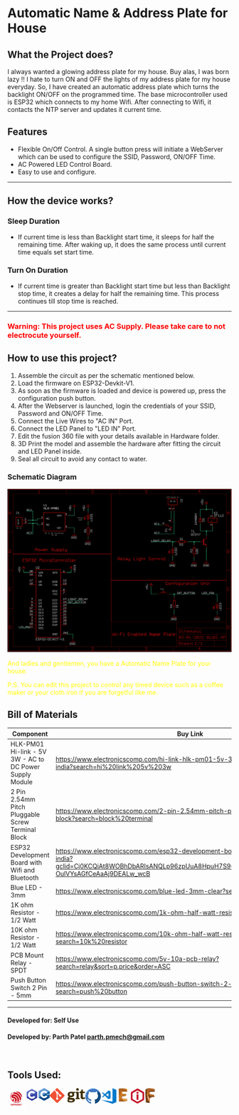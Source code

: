 # Automatic Name & Address Plate for House

## What the Project does?

I always wanted a glowing address plate for my house. Buy alas, I was born lazy !! I hate to turn ON and OFF the lights of my address plate for my house everyday. So, I have created an automatic address plate which turns the backlight ON/OFF on the programmed time. The base microcontroller used is ESP32 which connects to my home Wifi. After connecting to Wifi, it contacts the NTP server and updates it current time.

## Features
- Flexible On/Off Control. A single button press will initiate a WebServer which can be used to configure the SSID, Password, ON/OFF Time.
- AC Powered LED Control Board.
- Easy to use and configure.

---

## How the device works?


### Sleep Duration

- If current time is less than Backlight start time, it sleeps for half the remaining time. After waking up, it does the same process until current time equals set start time.

### Turn On Duration

- If current time is greater than Backlight start time but less than Backlight stop time, it creates a delay for half the remaining time. This process continues till stop time is reached.

---
### <span style="color:red">Warning: This project uses AC Supply. Please take care to not electrocute yourself.</span>

## How to use this project?
1. Assemble the circuit as per the schematic mentioned below.
2. Load the firmware on ESP32-Devkit-V1.
3. As soon as the firmware is loaded and device is powered up, press the configuration push button.
4. After the Webserver is launched, login the credentials of your SSID, Password and ON/OFF Time.
5. Connect the Live Wires to "AC IN" Port.
6. Connect the LED Panel to "LED IN" Port.
7. Edit the fusion 360 file with your details available in Hardware folder.
8. 3D Print the model and assemble the hardware after fitting the circuit and LED Panel inside.
9. Seal all circuit to avoid any contact to water.

### Schematic Diagram
<img align="center" alt="Schematic Diagram" src="Hardware/Schematic.png">
<br/><br/>
<span style="color:yellow"> And ladies and gentlemen, you have a Automatic Name Plate for your house.</span>

<span style="color:yellow">P.S. You can edit this project to control any timed device such as a coffee maker or your cloth iron if you are forgetful like me.</span>
<br/>

## Bill of Materials
| Component | Buy Link | Quantity |
|-----------|----------|----------|
|HLK-PM01 Hi-link - 5V 3W - AC to DC Power Supply Module|https://www.electronicscomp.com/hi-link-hlk-pm01-5v-3w-power-supply-module-india?search=hi%20link%205v%203w|1|
|2 Pin 2.54mm Pitch Pluggable Screw Terminal Block|https://www.electronicscomp.com/2-pin-2.54mm-pitch-pluggable-screw-terminal-block?search=block%20terminal|2|
|ESP32 Development Board with Wifi and Bluetooth|https://www.electronicscomp.com/esp32-development-board-with-wifi-bluetooth-india?gclid=Cj0KCQiAt8WOBhDbARIsANQLp96zpUuA8HpuH7S96OZagtNDjNtOvTlIla7blWfk2N-OulVYsAGfCeAaAj9DEALw_wcB|1|
|Blue LED - 3mm|https://www.electronicscomp.com/blue-led-3mm-clear?search=3%20mm%20led|3|
|1K ohm Resistor - 1/2 Watt|https://www.electronicscomp.com/1k-ohm-half-watt-resistance?search=1k%20resistor|3|
|10K ohm Resistor - 1/2 Watt|https://www.electronicscomp.com/10k-ohm-half-watt-resistance?search=10k%20resistor|1|
|PCB Mount Relay - SPDT|https://www.electronicscomp.com/5v-10a-pcb-relay?search=relay&sort=p.price&order=ASC|1|
|Push Button Switch 2 Pin - 5mm|https://www.electronicscomp.com/push-button-switch-2-pin-5mm?search=push%20button|1|

---
#### Developed for: Self Use
#### Developed by: Parth Patel [parth.pmech@gmail.com](mailto:parth.pmech@gmail.com)

<br>

## Tools Used:
<img width="40px" align="left" alt="ESP8266" src="Resources/Logos/ESP8266.png">
<img width="30px" align="left" alt="C" src="Resources/Logos/C Logo.jpeg">
<img width="25px" align="left" alt="CPP" src="Resources/Logos/CPP Logo.jpeg">
<img width="80px" align="left" alt="Git" src="Resources/Logos/Git Logo.jpeg">
<img width="35px" align="left" alt="GitHub" src="Resources/Logos/GitHub Logo.jpeg">
<img width="35px" align="left" alt="VS Code" src="Resources/Logos/VS Code.jpeg">
<img width="30px" align="left" alt="Eagle" src="Resources/Logos/Eagle Logo.png">
<img width="35px" align="left" alt="Ideamaker" src="Resources/Logos/Ideamaker Logo.png">
<img width="22px" align="left" alt="Fusion 360" src="Resources/Logos/Fusion 360 Logo.png">
